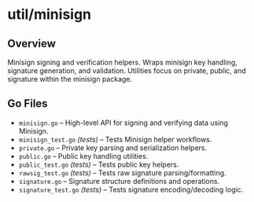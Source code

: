 # util/minisign

## Overview

Minisign signing and verification helpers. Wraps minisign key handling, signature generation, and validation. Utilities focus on private, public, and signature within the minisign package.

## Go Files

- `minisign.go` – High-level API for signing and verifying data using Minisign.
- `minisign_test.go` *(tests)* – Tests Minisign helper workflows.
- `private.go` – Private key parsing and serialization helpers.
- `public.go` – Public key handling utilities.
- `public_test.go` *(tests)* – Tests public key helpers.
- `rawsig_test.go` *(tests)* – Tests raw signature parsing/formatting.
- `signature.go` – Signature structure definitions and operations.
- `signature_test.go` *(tests)* – Tests signature encoding/decoding logic.

